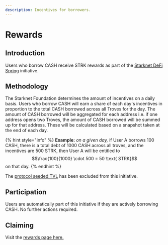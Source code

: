 ```yaml
---
description: Incentives for borrowers.
---
```


# Rewards

## Introduction

Users who borrow CASH receive STRK rewards as part of the [Starknet DeFi Spring](https://www.starknet.io/blog/defi-spring-2-0/) initiative.

## Methodology

The Starknet Foundation determines the amount of incentives on a daily basis. Users who borrow CASH will earn a share of each day's incentives in proportion to the total CASH borrowed across all Troves for the day. The amount of CASH borrowed will be aggregated for each address i.e. if one address opens two Troves, the amount of CASH borrowed will be summed up for that address. These will be calculated based on a snapshot taken at the end of each day.

{% hint style="info" %}
**Example:** _on a given day,_ if User A borrows 100 CASH, there is a total debt of 1000 CASH across all troves, and the incentives are 500 STRK, then User A will be entitled to $$\frac{100}{1000} \cdot 500 = 50 \text{ STRK}$$ on that day.
{% endhint %}

The [protocol seeded TVL](technical-documentation/smart-contracts/transmuter-module.md) has been excluded from this initiative.

## Participation

Users are automatically part of this initiative if they are actively borrowing CASH. No further actions required.

## Claiming

Visit the [rewards page here.](https://app.opus.money/rewards)
